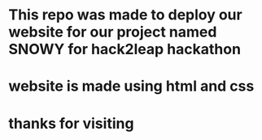 # This repo was made to deploy our website for our project named SNOWY for hack2leap hackathon
# website is made using html and css 
# thanks for visiting 
